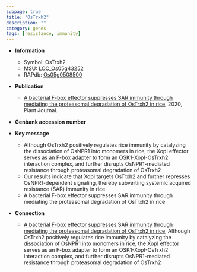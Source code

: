```yaml
---
subpage: true
title: "OsTrxh2"
description: ""
category: genes
tags: [resistance, immunity]
---
```


* **Information**  
    + Symbol: OsTrxh2  
    + MSU: [LOC_Os05g43252](http://rice.plantbiology.msu.edu/cgi-bin/ORF_infopage.cgi?orf=LOC_Os05g43252)  
    + RAPdb: [Os05g0508500](http://rapdb.dna.affrc.go.jp/viewer/gbrowse_details/irgsp1?name=Os05g0508500)  

* **Publication**  
    + [A bacterial F-box effector suppresses SAR immunity through mediating the proteasomal degradation of OsTrxh2 in rice](http://www.ncbi.nlm.nih.gov/pubmed?term=A+bacterial+F-box+effector+suppresses+SAR+immunity+through+mediating+the+proteasomal+degradation+of+OsTrxh2+in+rice%5BTitle%5D), 2020, Plant Journal.

* **Genbank accession number**  

* **Key message**  
    + Although OsTrxh2 positively regulates rice immunity by catalyzing the dissociation of OsNPR1 into monomers in rice, the XopI effector serves as an F-box adapter to form an OSK1-XopI-OsTrxh2 interaction complex, and further disrupts OsNPR1-mediated resistance through proteasomal degradation of OsTrxh2
    + Our results indicate that XopI targets OsTrxh2 and further represses OsNPR1-dependent signaling, thereby subverting systemic acquired resistance (SAR) immunity in rice
    + A bacterial F-box effector suppresses SAR immunity through mediating the proteasomal degradation of OsTrxh2 in rice

* **Connection**  
    + [A bacterial F-box effector suppresses SAR immunity through mediating the proteasomal degradation of OsTrxh2 in rice](http://www.ncbi.nlm.nih.gov/pubmed?term=A+bacterial+F-box+effector+suppresses+SAR+immunity+through+mediating+the+proteasomal+degradation+of+OsTrxh2+in+rice%5BTitle%5D),  Although OsTrxh2 positively regulates rice immunity by catalyzing the dissociation of OsNPR1 into monomers in rice, the XopI effector serves as an F-box adapter to form an OSK1-XopI-OsTrxh2 interaction complex, and further disrupts OsNPR1-mediated resistance through proteasomal degradation of OsTrxh2



